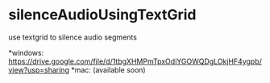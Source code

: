 # silenceAudioUsingTextGrid
use textgrid to silence audio segments

*windows:
https://drive.google.com/file/d/1tbgXHMPmTpxOdiYGOWQDgLOkjHF4ygpb/view?usp=sharing
*mac:
(available soon)
